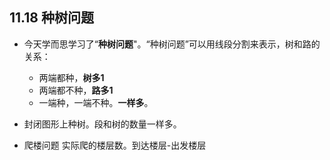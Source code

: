 ## 11.18 种树问题

* 今天学而思学习了“**种树问题**"。“种树问题”可以用线段分割来表示，树和路的关系：
  * 两端都种，**树多1**  
  * 两端都不种，**路多1**  
  * 一端种，一端不种。**一样多**。

* 封闭图形上种树。段和树的数量一样多。
* 爬楼问题 实际爬的楼层数。到达楼层-出发楼层







